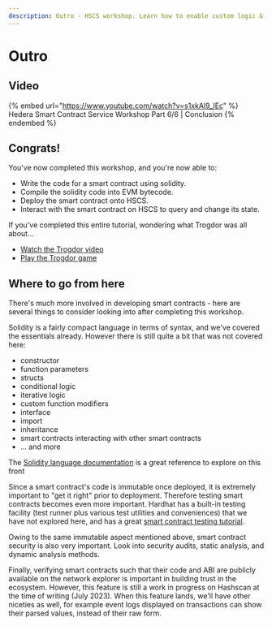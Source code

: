 ```yaml
---
description: Outro - HSCS workshop. Learn how to enable custom logic & processing on Hedera through smart contracts.
---
```


# Outro

## Video

{% embed url="https://www.youtube.com/watch?v=s1xkAl9_IEc" %}
Hedera Smart Contract Service Workshop Part 6/6 | Conclusion
{% endembed %}

## Congrats!

You've now completed this workshop, and you're now able to:

- Write the code for a smart contract using solidity.
- Compile the solidity code into EVM bytecode.
- Deploy the smart contract onto HSCS.
- Interact with the smart contract on HSCS to query and change its state.

If you've completed this entire tutorial, wondering what Trogdor was all about...

- [Watch the Trogdor video](https://youtu.be/90X5NJleYJQ?t=31)
- [Play the Trogdor game](https://old.homestarrunner.com/trogdor-canvas/)

## Where to go from here

There's much more involved in developing smart contracts - here are several things to consider looking into after completing this workshop.

Solidity is a fairly compact language in terms of syntax, and we've covered the essentials already. However there is still quite a bit that was not covered here:

- constructor
- function parameters
- structs
- conditional logic
- iterative logic
- custom function modifiers
- interface
- import
- inheritance
- smart contracts interacting with other smart contracts
- ... and more

The [Solidity language documentation](https://docs.soliditylang.org/en/v0.8.19/) is a great reference to explore on this front

Since a smart contract's code is immutable once deployed, it is extremely important to "get it right" prior to deployment. Therefore testing smart contracts becomes even more important. Hardhat has a built-in testing facility (test runner plus various test utilities and conveniences) that we have not explored here, and has a great [smart contract testing tutorial](https://hardhat.org/tutorial/testing-contracts).

Owing to the same immutable aspect mentioned above, smart contract security is also very important. Look into security audits, static analysis, and dynamic analysis methods.

Finally, verifying smart contracts such that their code and ABI are publicly available on the network explorer is important in building trust in the ecosystem. However, this feature is still a work in progress on Hashscan at the time of writing (July 2023). When this feature lands, we'll have other niceties as well, for example event logs displayed on transactions can show their parsed values, instead of their raw form.
